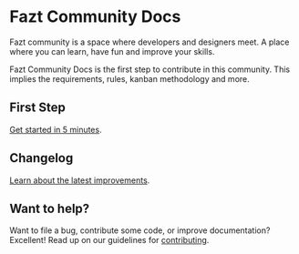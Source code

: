 # Fazt Community Docs

Fazt community is a space where developers and designers meet. A place where you can learn, have fun and improve your skills.

Fazt Community Docs is the first step to contribute in this community. This implies the requirements, rules, kanban methodology and more.

## First Step

[Get started in 5 minutes][quickstart].

## Changelog

[Learn about the latest improvements][changelog].

## Want to help?

Want to file a bug, contribute some code, or improve documentation? Excellent! Read up on our
guidelines for [contributing][contributing].

[contributing]: https://faztcommunity.github.io/fazt-community-docs/
[quickstart]: https://faztcommunity.github.io/fazt-community-docs/
[changelog]: https://faztcommunity.github.io/fazt-community-docs/
